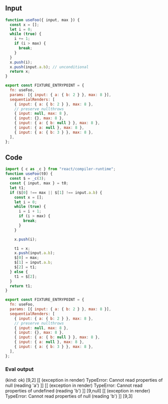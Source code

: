 
## Input

```javascript
function useFoo({ input, max }) {
  const x = [];
  let i = 0;
  while (true) {
    i += 1;
    if (i > max) {
      break;
    }
  }
  x.push(i);
  x.push(input.a.b); // unconditional
  return x;
}

export const FIXTURE_ENTRYPOINT = {
  fn: useFoo,
  params: [{ input: { a: { b: 2 } }, max: 8 }],
  sequentialRenders: [
    { input: { a: { b: 2 } }, max: 8 },
    // preserve nullthrows
    { input: null, max: 8 },
    { input: {}, max: 8 },
    { input: { a: { b: null } }, max: 8 },
    { input: { a: null }, max: 8 },
    { input: { a: { b: 3 } }, max: 8 },
  ],
};

```

## Code

```javascript
import { c as _c } from "react/compiler-runtime";
function useFoo(t0) {
  const $ = _c(3);
  const { input, max } = t0;
  let t1;
  if ($[0] !== max || $[1] !== input.a.b) {
    const x = [];
    let i = 0;
    while (true) {
      i = i + 1;
      if (i > max) {
        break;
      }
    }

    x.push(i);

    t1 = x;
    x.push(input.a.b);
    $[0] = max;
    $[1] = input.a.b;
    $[2] = t1;
  } else {
    t1 = $[2];
  }
  return t1;
}

export const FIXTURE_ENTRYPOINT = {
  fn: useFoo,
  params: [{ input: { a: { b: 2 } }, max: 8 }],
  sequentialRenders: [
    { input: { a: { b: 2 } }, max: 8 },
    // preserve nullthrows
    { input: null, max: 8 },
    { input: {}, max: 8 },
    { input: { a: { b: null } }, max: 8 },
    { input: { a: null }, max: 8 },
    { input: { a: { b: 3 } }, max: 8 },
  ],
};

```
      
### Eval output
(kind: ok) [9,2]
[[ (exception in render) TypeError: Cannot read properties of null (reading 'a') ]]
[[ (exception in render) TypeError: Cannot read properties of undefined (reading 'b') ]]
[9,null]
[[ (exception in render) TypeError: Cannot read properties of null (reading 'b') ]]
[9,3]
